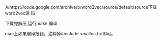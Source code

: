 从https://code.google.com/archive/p/word2vec/source/default/source下载word2vec源
码

下载完解压,运行make 编译

mac上如果编译报错。注释掉#include <malloc.h>即可。
